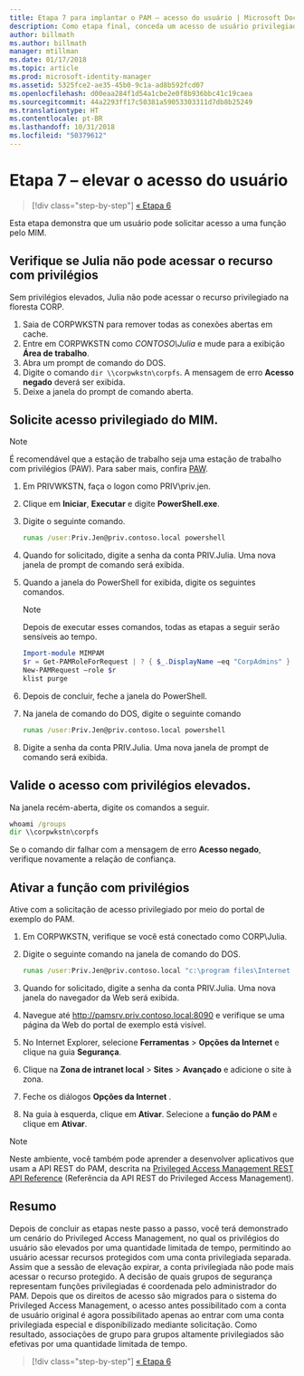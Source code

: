 ```yaml
---
title: Etapa 7 para implantar o PAM – acesso do usuário | Microsoft Docs
description: Como etapa final, conceda um acesso de usuário privilegiado temporário para demonstrar que a implantação Privileged Access Management foi realizada com êxito.
author: billmath
ms.author: billmath
manager: mtillman
ms.date: 01/17/2018
ms.topic: article
ms.prod: microsoft-identity-manager
ms.assetid: 5325fce2-ae35-45b0-9c1a-ad8b592fcd07
ms.openlocfilehash: d00eaa284f1d54a1cbe2e0f8b936bbc41c19caea
ms.sourcegitcommit: 44a2293ff17c50381a59053303311d7db8b25249
ms.translationtype: HT
ms.contentlocale: pt-BR
ms.lasthandoff: 10/31/2018
ms.locfileid: "50379612"
---
```

# <a name="step-7--elevate-a-users-access"></a>Etapa 7 – elevar o acesso do usuário

> [!div class="step-by-step"]
> [« Etapa 6 ](step-6-transition-group-to-pam.md)


Esta etapa demonstra que um usuário pode solicitar acesso a uma função pelo MIM.

## <a name="verify-that-jen-cannot-access-the-privileged-resource"></a>Verifique se Julia não pode acessar o recurso com privilégios

Sem privilégios elevados, Julia não pode acessar o recurso privilegiado na floresta CORP.

1. Saia de CORPWKSTN para remover todas as conexões abertas em cache.
2. Entre em CORPWKSTN como *CONTOSO\Julia* e mude para a exibição **Área de trabalho**.
3. Abra um prompt de comando do DOS.
4. Digite o comando `dir \\corpwkstn\corpfs`. A mensagem de erro **Acesso negado** deverá ser exibida.
5. Deixe a janela do prompt de comando aberta.

## <a name="request-privileged-access-from-mim"></a>Solicite acesso privilegiado do MIM.

> [!NOTE]
> É recomendável que a estação de trabalho seja uma estação de trabalho com privilégios (PAW).  Para saber mais, confira [PAW](https://docs.microsoft.com/windows-server/identity/securing-privileged-access/privileged-access-workstations).

1. Em PRIVWKSTN, faça o logon como PRIV\priv.jen.
2. Clique em **Iniciar**, **Executar** e digite **PowerShell.exe**.
3. Digite o seguinte comando.

    ```cmd
    runas /user:Priv.Jen@priv.contoso.local powershell
    ```

2. Quando for solicitado, digite a senha da conta PRIV.Julia. Uma nova janela de prompt de comando será exibida.
3. Quando a janela do PowerShell for exibida, digite os seguintes comandos.

    > [!NOTE]
    > Depois de executar esses comandos, todas as etapas a seguir serão sensíveis ao tempo.

    ```PowerShell
    Import-module MIMPAM
    $r = Get-PAMRoleForRequest | ? { $_.DisplayName –eq "CorpAdmins" }
    New-PAMRequest –role $r
    klist purge
    ```

4. Depois de concluir, feche a janela do PowerShell.
5. Na janela de comando do DOS, digite o seguinte comando

    ```cmd
    runas /user:Priv.Jen@priv.contoso.local powershell
    ```

6. Digite a senha da conta PRIV.Julia. Uma nova janela de prompt de comando será exibida.

## <a name="validate-the-elevated-access"></a>Valide o acesso com privilégios elevados.
Na janela recém-aberta, digite os comandos a seguir.

```cmd
whoami /groups
dir \\corpwkstn\corpfs
```

Se o comando dir falhar com a mensagem de erro **Acesso negado**, verifique novamente a relação de confiança.

## <a name="activate-the-privileged-role"></a>Ativar a função com privilégios

Ative com a solicitação de acesso privilegiado por meio do portal de exemplo do PAM.

1. Em CORPWKSTN, verifique se você está conectado como CORP\Julia.
2. Digite o seguinte comando na janela de comando do DOS.

    ```cmd
    runas /user:Priv.Jen@priv.contoso.local "c:\program files\Internet Explorer\iexplore.exe"
    ```

3. Quando for solicitado, digite a senha da conta PRIV.Julia. Uma nova janela do navegador da Web será exibida.
4. Navegue até http://pamsrv.priv.contoso.local:8090 e verifique se uma página da Web do portal de exemplo está visível.
5. No Internet Explorer, selecione **Ferramentas** > **Opções da Internet** e clique na guia **Segurança**.
6. Clique na **Zona de intranet local** > **Sites** > **Avançado** e adicione o site à zona.
7. Feche os diálogos **Opções da Internet** .
8. Na guia à esquerda, clique em **Ativar**. Selecione a **função do PAM** e clique em **Ativar**.

> [!Note]
> Neste ambiente, você também pode aprender a desenvolver aplicativos que usam a API REST do PAM, descrita na [Privileged Access Management REST API Reference](/microsoft-identity-manager/reference/privileged-access-management-rest-api-reference) (Referência da API REST do Privileged Access Management).

## <a name="summary"></a>Resumo

Depois de concluir as etapas neste passo a passo, você terá demonstrado um cenário do Privileged Access Management, no qual os privilégios do usuário são elevados por uma quantidade limitada de tempo, permitindo ao usuário acessar recursos protegidos com uma conta privilegiada separada. Assim que a sessão de elevação expirar, a conta privilegiada não pode mais acessar o recurso protegido. A decisão de quais grupos de segurança representam funções privilegiadas é coordenada pelo administrador do PAM. Depois que os direitos de acesso são migrados para o sistema do Privileged Access Management, o acesso antes possibilitado com a conta de usuário original é agora possibilitado apenas ao entrar com uma conta privilegiada especial e disponibilizado mediante solicitação. Como resultado, associações de grupo para grupos altamente privilegiados são efetivas por uma quantidade limitada de tempo.

> [!div class="step-by-step"]
> [« Etapa 6 ](step-6-transition-group-to-pam.md)
